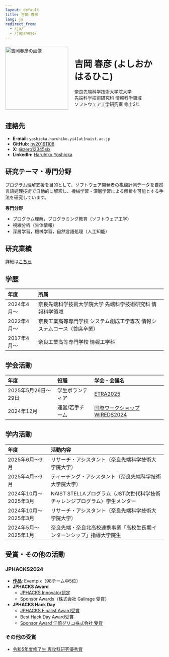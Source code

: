 ```yaml
---
layout: default
title: 吉岡 春彦
lang: ja
redirect_from:
  - /ja/
  - /japanese/
---
```


<div style="display: flex; align-items: center; flex-wrap: wrap;">
  <div style="flex: 0 0 auto; margin-right: 20px;">
    <img src="{{ '/images/yoshioka.jpg' | relative_url }}" alt="吉岡春彦の画像" style="width: 200px; max-width: 100%; height: auto;">
  </div>
  <div style="flex: 1; word-break: keep-all;">
    <h1>吉岡 春彦 (よしおか はるひこ)</h1>
    <p>
      奈良先端科学技術大学院大学<br>
      先端科学技術研究科 情報科学領域<br>
      ソフトウェア工学研究室 修士2年
    </p>
  </div>
</div>

## 連絡先
- **E-mail:** `yoshioka.haruhiko.yi4[at]naist.ac.jp`
- **GitHub:** [hy20191108](https://github.com/hy20191108)
- **X:** [@zero12345six](https://x.com/zero12345six)
- **LinkedIn:** [Haruhiko Yoshioka](https://www.linkedin.com/in/haruhiko-yoshioka-6aa921358/)

## 研究テーマ・専門分野
プログラム理解支援を目的として、ソフトウェア開発者の視線計測データを自然言語処理技術で自動的に解釈し、機械学習・深層学習による解析を可能とする手法を研究しています。

**専門分野**
- プログラム理解，プログラミング教育（ソフトウェア工学）
- 視線分析（生体情報）
- 深層学習，機械学習，自然言語処理（人工知能）

## 研究業績
詳細は[こちら](achievements.md)

## 学歴

| 年度        | 所属                                                                     |
| :---------- | :----------------------------------------------------------------------- |
| 2024年4月～ | 奈良先端科学技術大学院大学 先端科学技術研究科 情報科学領域               |
| 2022年4月～ | 奈良工業高等専門学校 システム創成工学専攻 情報システムコース（首席卒業） |
| 2017年4月～ | 奈良工業高等専門学校 情報工学科                                          |

## 学会活動

| 年度                | 役職             | 学会・会議名                                                  |
| :------------------ | :--------------- | :------------------------------------------------------------ |
| 2025年5月26日～29日 | 学生ボランティア | [ETRA2025](https://etra.acm.org/2025/index.html)              |
| 2024年12月          | 運営/若手チーム  | [国際ワークショップWIREDS2024](https://wireds2024.github.io/) |

## 学内活動

| 年度                  | 活動内容                                                                    |
| :-------------------- | :-------------------------------------------------------------------------- |
| 2025年6月～9月        | リサーチ・アシスタント（奈良先端科学技術大学院大学）                        |
| 2025年4月～9月        | ティーチング・アシスタント（奈良先端科学技術大学院大学）                    |
| 2024年10月～2025年3月 | NAIST STELLAプログラム（JST次世代科学技術チャレンジプログラム）学生メンター |
| 2024年10月～2025年3月 | リサーチ・アシスタント（奈良先端科学技術大学院大学）                        |
| 2024年5月～2025年1月  | 奈良先端・奈良北高校連携事業「高校生長期インターンシップ」指導大学院生      |

## 受賞・その他の活動

### JPHACKS2024
- **[作品](https://github.com/jphacks/os_2407)**: Eventpix（98チーム中5位）
- **JPHACKS Award**
  - [JPHACKS Innovator認定](https://jphacks.com/2024/result/)
  - Sponsor Awards（株式会社 Galirage 受賞）
- **JPHACKS Hack Day**
  - [JPHACKS Finalist Award受賞](https://jphacks.com/information/award-finalists2024/#:~:text=Eventpix(OS_2407%EF%BC%9AEventpix))
  - Best Hack Day Award受賞
  - [Sponsor Award 江崎グリコ株式会社 受賞](https://www.glico.com/jp/health/contents/JPHACKS_2024/)

### その他の受賞
- [令和5年度修了生 専攻科研究優秀賞](https://www.nara-k.ac.jp/life/CAMPUS141.pdf)
